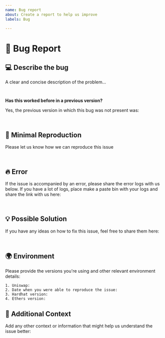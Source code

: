 ```yaml
---
name: Bug report
about: Create a report to help us improve
labels: Bug

---
```


# 🐞 Bug Report

## 💻 **Describe the bug**
<!-- --> A clear and concise description of the problem...

<pre><code> </code></pre>

<b> Has this worked before in a previous version? </b>

Yes, the previous version in which this bug was not present was:

<pre><code> </code></pre>

## 🔬 Minimal Reproduction

<!-- -->  Please let us know how we can reproduce this issue
<pre><code> </code></pre>

## 🔥 Error
<!-- ✍️--> If the issue is accompanied by an error, please share the error logs with us below. If you have a lot of logs, place make a paste bin with your logs and share the link with us here: 

<pre><code> </code></pre>

## 💡 Possible Solution
<!-- --> If you have any ideas on how to fix this issue, feel free to share them here: 
<pre><code> </code></pre>

## 🌍 Environment
<!-- --> Please provide the versions you're using and other relevant environment details: 
<pre><code>1. Uniswap: 
2. Date when you were able to reproduce the issue: 
3. Hardhat version: 
4. Ethers version: 
</code></pre>

## 📄 Additional Context
<!-- --> Add any other context or information that might help us understand the issue better: 
<pre><code> </code></pre>
